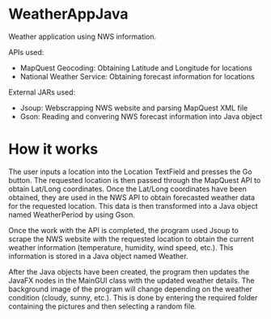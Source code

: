 # WeatherAppJava
 Weather application using NWS information.
  
 APIs used:
   - MapQuest Geocoding: Obtaining Latitude and Longitude for locations
   - National Weather Service: Obtaining forecast information for locations
   
 External JARs used:
   - Jsoup: Webscrapping NWS website and parsing MapQuest XML file
   - Gson: Reading and convering NWS forecast information into Java object
   
# How it works
  The user inputs a location into the Location TextField and presses the Go button. The requested location is then passed through the MapQuest API to obtain Lat/Long coordinates. Once the Lat/Long coordinates have been obtained, they are used in the NWS API to obtain forecasted weather data for the requested location. This data is then transformed into a Java object named WeatherPeriod by using Gson.
  
  Once the work with the API is completed, the program used Jsoup to scrape the NWS website with the requested location to obtain the current weather information (temperature, humidity, wind speed, etc.). This information is stored in a Java object named Weather. 
  
  After the Java objects have been created, the program then updates the JavaFX nodes in the MainGUI class with the updated weather details. The background image of the program will change depending on the weather condition (cloudy, sunny, etc.). This is done by entering the required folder containing the pictures and then selecting a random file.
